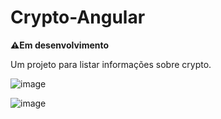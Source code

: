 # Crypto-Angular

**⚠️Em desenvolvimento**

Um projeto para listar informações sobre crypto.

![image](https://github.com/dev-araujo/cryptocurrency/assets/97068163/7a451b8e-9f68-47e2-93df-fe39da4a8887)

![image](https://github.com/dev-araujo/cryptocurrency/assets/97068163/34a71bf4-97a4-449b-919b-6c71b0907241)
